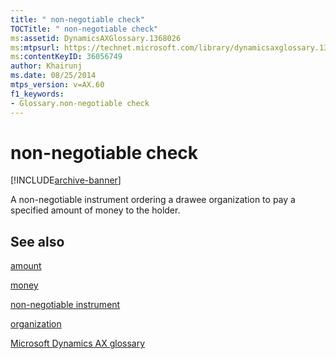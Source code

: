 ```yaml
---
title: " non-negotiable check"
TOCTitle: " non-negotiable check"
ms:assetid: DynamicsAXGlossary.1368026
ms:mtpsurl: https://technet.microsoft.com/library/dynamicsaxglossary.1368026(v=AX.60)
ms:contentKeyID: 36056749
author: Khairunj
ms.date: 08/25/2014
mtps_version: v=AX.60
f1_keywords:
- Glossary.non-negotiable check
---
```


# non-negotiable check


[!INCLUDE[archive-banner](includes/archive-banner.md)]

A non-negotiable instrument ordering a drawee organization to pay a specified amount of money to the holder.

## See also

[amount](amount.md)

[money](money.md)

[non-negotiable instrument](non-negotiable-instrument.md)

[organization](organization.md)

[Microsoft Dynamics AX glossary](glossary/microsoft-dynamics-ax-glossary.md)

  


